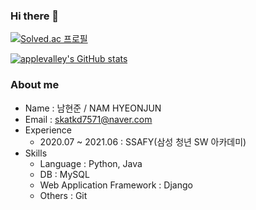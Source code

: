 ### Hi there 👋

<!--
**applevalley/applevalley** is a ✨ _special_ ✨ repository because its `README.md` (this file) appears on your GitHub profile.

Here are some ideas to get you started:

- 🔭 I’m currently working on ...
- 🌱 I’m currently learning ...
- 👯 I’m looking to collaborate on ...
- 🤔 I’m looking for help with ...
- 💬 Ask me about ...
- 📫 How to reach me: ...
- 😄 Pronouns: ...
- ⚡ Fun fact: ...
-->

[![Solved.ac
프로필](http://mazassumnida.wtf/api/v2/generate_badge?boj=dividend)](https://solved.ac/dividend)


[![applevalley's GitHub stats](https://github-readme-stats.vercel.app/api?username=applevalley)](https://github.com/anuraghazra/github-readme-stats)

<!-- [![Gmail Badge](https://img.shields.io/badge/Gmail-d14836?style=flat-square&logo=Gmail&logoColor=white&link=mailto:snugyun01@gmail.com)](mailto:namsy13@gmail.com) -->


### About me
- Name : 남현준 / NAM HYEONJUN
- Email : skatkd7571@naver.com
- Experience
  - 2020.07 ~ 2021.06 : SSAFY(삼성 청년 SW 아카데미) 
- Skills
  - Language : Python, Java
  - DB : MySQL
  - Web Application Framework : Django
  - Others : Git
